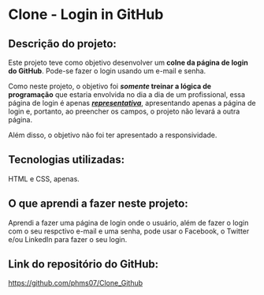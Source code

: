 # Clone - Login in GitHub

## Descrição do projeto:
Este projeto teve como objetivo desenvolver um <b>colne da página de login do GitHub</b>. Pode-se fazer o login usando um e-mail e senha. 

Como neste projeto, o objetivo foi <b><i>somente</i> treinar a lógica de programação</b> que estaria envolvida no dia a dia de um profissional, essa página de login é apenas <b><i><u>representativa</u></i></b>, apresentando apenas a página de login e, portanto, ao preencher os campos, o projeto não levará a outra página. 

Além disso, o objetivo não foi ter apresentado a responsividade.


## Tecnologias utilizadas:
HTML e CSS, apenas.

## O que aprendi a fazer neste projeto:
Aprendi a fazer uma página de login onde o usuário, além de fazer o login com o seu respctivo e-mail e uma senha, pode usar o Facebook, o Twitter e/ou LinkedIn para fazer o seu login.

## Link do repositório do GitHub:
https://github.com/phms07/Clone_Github
